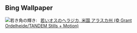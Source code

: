 ## Bing Wallpaper
![](https://www.bing.com/th?id=OHR.YoungMoose_JA-JP2388659996_UHD.jpg&w=1000)若き角の輝き:&nbsp;&ensp;[若いオスのヘラジカ, 米国 アラスカ州 (© Grant Ordelheide/TANDEM Stills + Motion)](https://www.bing.com/th?id=OHR.YoungMoose_JA-JP2388659996_UHD.jpg)
<br><br/>
